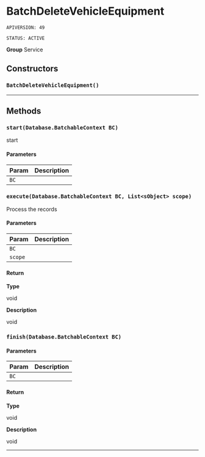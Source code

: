 # BatchDeleteVehicleEquipment

`APIVERSION: 49`

`STATUS: ACTIVE`

**Group** Service

## Constructors
### `BatchDeleteVehicleEquipment()`
---
## Methods
### `start(Database.BatchableContext BC)`

start

#### Parameters

|Param|Description|
|---|---|
|`BC`||

### `execute(Database.BatchableContext BC, List<sObject> scope)`

Process the records

#### Parameters

|Param|Description|
|---|---|
|`BC`||
|`scope`||

#### Return

**Type**

void

**Description**

void

### `finish(Database.BatchableContext BC)`
#### Parameters

|Param|Description|
|---|---|
|`BC`||

#### Return

**Type**

void

**Description**

void

---

